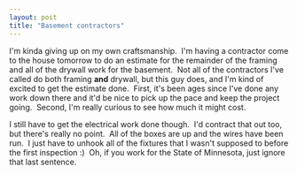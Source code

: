 ```yaml
---
layout: post
title: "Basement contractors"
---
```


<p>I'm kinda giving up on my own craftsmanship.&nbsp; I'm having a contractor come to the house tomorrow to do an estimate for the remainder of the framing and all of the drywall work for the basement.&nbsp; Not all of the contractors I've called do both framing <strong>and</strong> drywall, but this guy does, and I'm kind of excited to get the estimate done.&nbsp; First, it's been ages since I've done any work down there and it'd be nice to pick up the pace and keep the project going.&nbsp; Second, I'm really curious to see how much it might cost.</p>
<p>I still have to get the electrical work done though.&nbsp; I'd contract that out too, but there's really no point.&nbsp; All of the boxes are up and the wires have been run.&nbsp; I just have to unhook all of the fixtures that I wasn't supposed to before the first inspection :)&nbsp; Oh, if you work for the State of Minnesota, just ignore that last sentence.</p>
 
